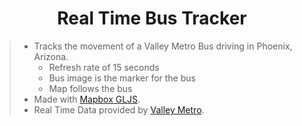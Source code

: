# <div align="center">Real Time Bus Tracker</div>

> - Tracks the movement of a Valley Metro Bus driving in Phoenix, Arizona. 
>   - Refresh rate of 15 seconds
>   - Bus image is the marker for the bus
>   - Map follows the bus
> - Made with [Mapbox GLJS](https://www.mapbox.com/mapbox-gljs).
> - Real Time Data provided by [Valley Metro](https://app.mecatran.com/utw/ws/gtfsfeed/vehicles/valleymetro?apiKey=4f22263f69671d7f49726c3011333e527368211f&asJson=true).
